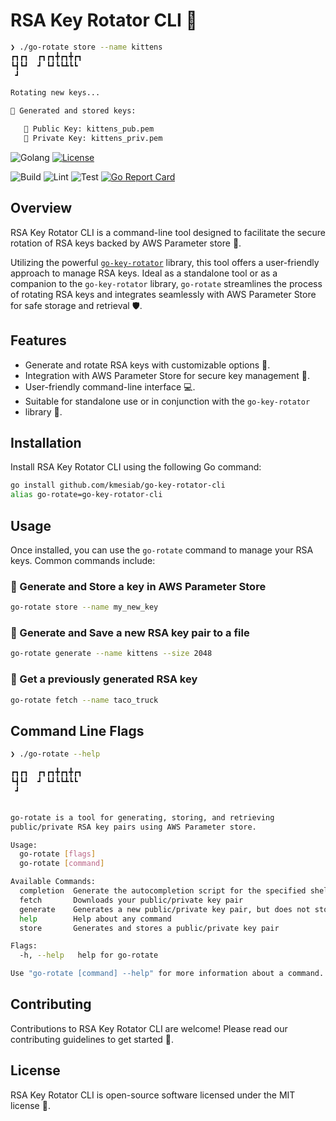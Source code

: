 # RSA Key Rotator CLI 🔄

```bash
❯ ./go-rotate store --name kittens
┏┓┏┓  ┏┓┏┓╋┏┓╋┏┓
┗┫┗┛  ┛ ┗┛┗┗┻┗┗
 ┛

Rotating new keys...

🔐 Generated and stored keys:

   💾 Public Key: kittens_pub.pem
   💾 Private Key: kittens_priv.pem
```

![Golang](https://img.shields.io/badge/Go-00add8.svg?labelColor=171e21&style=for-the-badge&logo=go)
[![License](https://img.shields.io/github/license/GitGuardian/ggshield?color=%231B2D55&style=for-the-badge)](LICENSE)

![Build](https://github.com/kmesiab/go-key-rotator-cli/actions/workflows/go-build.yml/badge.svg)
![Lint](https://github.com/kmesiab/go-key-rotator-cli/actions/workflows/go-lint.yml/badge.svg)
![Test](https://github.com/kmesiab/go-key-rotator-cli/actions/workflows/go-test.yml/badge.svg)
[![Go Report Card](https://img.shields.io/badge/go%20report-A+-brightgreen.svg?style=flat)](https://goreportcard.com/report/github.com/kmesiab/go-key-rotator-cli)

## Overview

RSA Key Rotator CLI is a command-line tool designed to facilitate the
secure rotation of RSA keys backed by AWS Parameter store 🔑.

Utilizing the powerful
[`go-key-rotator`](https://github.com/kmesiab/go-key-rotator)
library, this tool offers a user-friendly approach to manage RSA keys.
Ideal as a standalone tool or as a companion to the `go-key-rotator`
library, `go-rotate` streamlines the process of rotating RSA keys and
integrates seamlessly with AWS Parameter Store for safe storage and
retrieval 🛡️.

## Features

- Generate and rotate RSA keys with customizable options 🔧.
- Integration with AWS Parameter Store for secure key management 🔐.
- User-friendly command-line interface 💻.
- Suitable for standalone use or in conjunction with the `go-key-rotator`
- library 🤝.

## Installation

Install RSA Key Rotator CLI using the following Go command:

```bash
go install github.com/kmesiab/go-key-rotator-cli
alias go-rotate=go-key-rotator-cli
```

## Usage

Once installed, you can use the `go-rotate` command to manage your
RSA keys. Common commands include:

### 🔐 Generate and Store a key in AWS Parameter Store

```bash
go-rotate store --name my_new_key
```

### 🔑 Generate and Save a new RSA key pair to a file

```bash
go-rotate generate --name kittens --size 2048
```

### 📆 Get a previously generated RSA key

```bash
go-rotate fetch --name taco_truck
```

## Command Line Flags

```bash
❯ ./go-rotate --help

┏┓┏┓  ┏┓┏┓╋┏┓╋┏┓
┗┫┗┛  ┛ ┗┛┗┗┻┗┗
 ┛


go-rotate is a tool for generating, storing, and retrieving
public/private RSA key pairs using AWS Parameter store.

Usage:
  go-rotate [flags]
  go-rotate [command]

Available Commands:
  completion  Generate the autocompletion script for the specified shell
  fetch       Downloads your public/private key pair
  generate    Generates a new public/private key pair, but does not store it
  help        Help about any command
  store       Generates and stores a public/private key pair

Flags:
  -h, --help   help for go-rotate

Use "go-rotate [command] --help" for more information about a command.
```

## Contributing

Contributions to RSA Key Rotator CLI are welcome! Please read our
contributing guidelines to get started 🤗.

## License

RSA Key Rotator CLI is open-source software licensed under the MIT
license 📜.
